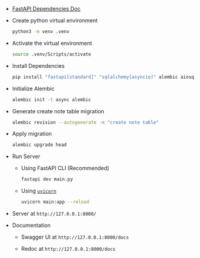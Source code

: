 - [FastAPI Dependencies Doc](https://fastapi.tiangolo.com/tutorial/dependencies/)

- Create python virtual environment

  ```bash
  python3 -m venv .venv
  ```

- Activate the virtual environment

  ```bash
  source .venv/Scripts/activate
  ```

- Install Dependencies

    ```bash
    pip install "fastapi[standard]" "sqlalchemy[asyncio]" alembic aiosqlite
    ```

- Initialize Alembic  

  ```bash
  alembic init -t async alembic
  ```

- Generate create note table migration

    ```bash
    alembic revision --autogenerate -m "create note table"
    ```

- Apply migration

    ```bash
    alembic upgrade head
    ```

- Run Server

  - Using FastAPI CLI (Recommended)

    ```bash
    fastapi dev main.py
    ```

  - Using [`uvicorn`](https://www.uvicorn.org/)

    ```bash
    uvicorn main:app --reload
    ```

- Server at `http://127.0.0.1:8000/`

- Documentation

  - Swagger UI at `http://127.0.0.1:8000/docs`

  - Redoc at `http://127.0.0.1:8000/docs`
